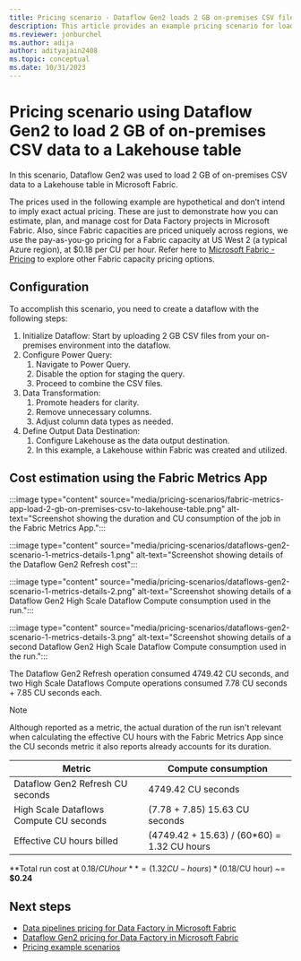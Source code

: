 ```yaml
---
title: Pricing scenario - Dataflow Gen2 loads 2 GB on-premises CSV file to a Lakehouse table
description: This article provides an example pricing scenario for loading 2 GB of on-premises CSV data to a Lakehouse table using Dataflow Gen2 for Data Factory in Microsoft Fabric.
ms.reviewer: jonburchel
ms.author: adija
author: adityajain2408
ms.topic: conceptual
ms.date: 10/31/2023
---
```


# Pricing scenario using Dataflow Gen2 to load 2 GB of on-premises CSV data to a Lakehouse table

In this scenario, Dataflow Gen2 was used to load 2 GB of on-premises CSV data to a Lakehouse table in Microsoft Fabric.

The prices used in the following example are hypothetical and don’t intend to imply exact actual pricing. These are just to demonstrate how you can estimate, plan, and manage cost for Data Factory projects in Microsoft Fabric. Also, since Fabric capacities are priced uniquely across regions, we use the pay-as-you-go pricing for a Fabric capacity at US West 2 (a typical Azure region), at $0.18 per CU per hour. Refer here to [Microsoft Fabric - Pricing](https://azure.microsoft.com/pricing/details/microsoft-fabric/) to explore other Fabric capacity pricing options.

## Configuration

To accomplish this scenario, you need to create a dataflow with the following steps:

1. Initialize Dataflow: Start by uploading 2 GB CSV files from your on-premises environment into the dataflow.
1. Configure Power Query:
   1. Navigate to Power Query.
   1. Disable the option for staging the query.
   1. Proceed to combine the CSV files.
1. Data Transformation:
   1. Promote headers for clarity.
   1. Remove unnecessary columns.
   1. Adjust column data types as needed.
1. Define Output Data Destination:
   1. Configure Lakehouse as the data output destination.
   1. In this example, a Lakehouse within Fabric was created and utilized.

## Cost estimation using the Fabric Metrics App

:::image type="content" source="media/pricing-scenarios/fabric-metrics-app-load-2-gb-on-premises-csv-to-lakehouse-table.png" alt-text="Screenshot showing the duration and CU consumption of the job in the Fabric Metrics App.":::

:::image type="content" source="media/pricing-scenarios/dataflows-gen2-scenario-1-metrics-details-1.png" alt-text="Screenshot showing details of the Dataflow Gen2 Refresh cost":::

:::image type="content" source="media/pricing-scenarios/dataflows-gen2-scenario-1-metrics-details-2.png" alt-text="Screenshot showing details of a Dataflow Gen2 High Scale Dataflow Compute consumption used in the run.":::

:::image type="content" source="media/pricing-scenarios/dataflows-gen2-scenario-1-metrics-details-3.png" alt-text="Screenshot showing details of a second Dataflow Gen2 High Scale Dataflow Compute consumption used in the run.":::


The Dataflow Gen2 Refresh operation consumed 4749.42 CU seconds, and two High Scale Dataflows Compute operations consumed 7.78 CU seconds + 7.85 CU seconds each.

> [!NOTE]
> Although reported as a metric, the actual duration of the run isn't relevant when calculating the effective CU hours with the Fabric Metrics App since the CU seconds metric it also reports already accounts for its duration.

|Metric  |Compute consumption  |
|---------|---------|
|Dataflow Gen2 Refresh CU seconds     | 4749.42 CU seconds        |
|High Scale Dataflows Compute CU seconds     | (7.78 + 7.85) 15.63 CU seconds        |
|Effective CU hours billed | (4749.42 + 15.63) / (60*60) = 1.32 CU hours |

**Total run cost at $0.18/CU hour** = (1.32 CU-hours) * ($0.18/CU hour) ~= **$0.24**

## Next steps

- [Data pipelines pricing for Data Factory in Microsoft Fabric](pricing-pipelines.md)
- [Dataflow Gen2 pricing for Data Factory in Microsoft Fabric](pricing-dataflows-gen2.md)
- [Pricing example scenarios](pricing-overview.md#pricing-examples)
